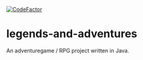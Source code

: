 [![CodeFactor](https://www.codefactor.io/repository/github/danielhpeters/legends-and-adventures/badge)](https://www.codefactor.io/repository/github/danielhpeters/legends-and-adventures)
# legends-and-adventures
An adventuregame / RPG project written in Java.
